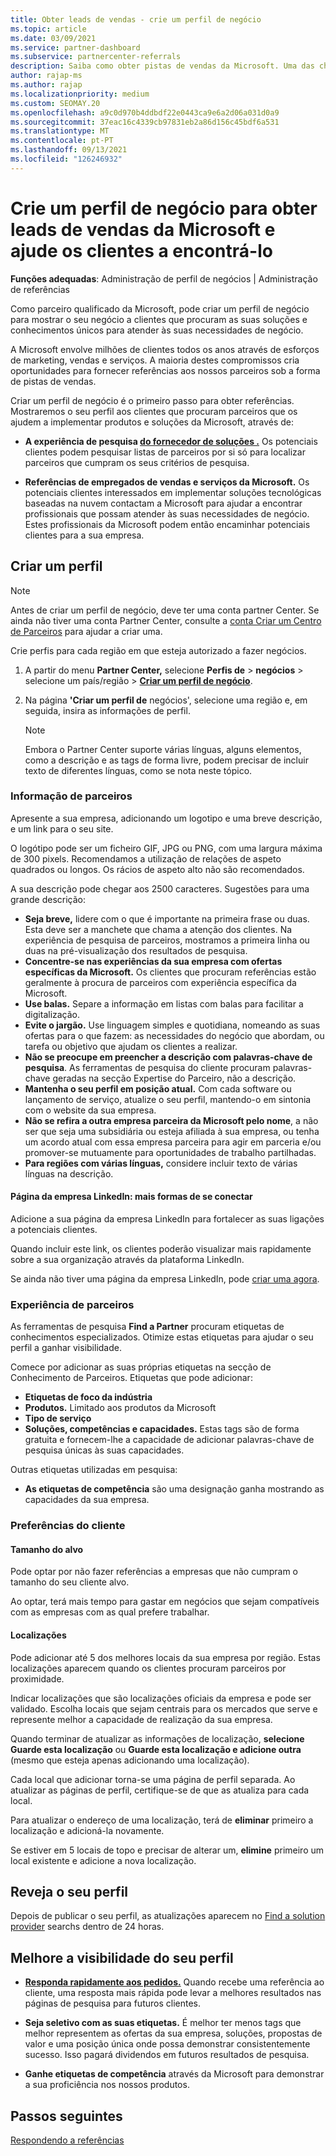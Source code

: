 ```yaml
---
title: Obter leads de vendas - crie um perfil de negócio
ms.topic: article
ms.date: 03/09/2021
ms.service: partner-dashboard
ms.subservice: partnercenter-referrals
description: Saiba como obter pistas de vendas da Microsoft. Uma das chaves é criar um perfil de negócio no Partner Center que permita que os clientes o encontrem mais facilmente.
author: rajap-ms
ms.author: rajap
ms.localizationpriority: medium
ms.custom: SEOMAY.20
ms.openlocfilehash: a9c0d970b4ddbdf22e0443ca9e6a2d06a031d0a9
ms.sourcegitcommit: 37eac16c4339cb97831eb2a86d156c45bdf6a531
ms.translationtype: MT
ms.contentlocale: pt-PT
ms.lasthandoff: 09/13/2021
ms.locfileid: "126246932"
---
```

# <a name="create-a-business-profile-to-get-microsoft-sales-leads-and-help-customers-find-you"></a>Crie um perfil de negócio para obter leads de vendas da Microsoft e ajude os clientes a encontrá-lo

**Funções adequadas**: Administração de perfil de negócios | Administração de referências

Como parceiro qualificado da Microsoft, pode criar um perfil de negócio para mostrar o seu negócio a clientes que procuram as suas soluções e conhecimentos únicos para atender às suas necessidades de negócio.

A Microsoft envolve milhões de clientes todos os anos através de esforços de marketing, vendas e serviços. A maioria destes compromissos cria oportunidades para fornecer referências aos nossos parceiros sob a forma de pistas de vendas. 

Criar um perfil de negócio é o primeiro passo para obter referências. Mostraremos o seu perfil aos clientes que procuram parceiros que os ajudem a implementar produtos e soluções da Microsoft, através de:

- **A experiência de pesquisa [do fornecedor de soluções .](https://www.microsoft.com/solution-providers/home)** Os potenciais clientes podem pesquisar listas de parceiros por si só para localizar parceiros que cumpram os seus critérios de pesquisa.

- **Referências de empregados de vendas e serviços da Microsoft.** Os potenciais clientes interessados em implementar soluções tecnológicas baseadas na nuvem contactam a Microsoft para ajudar a encontrar profissionais que possam atender às suas necessidades de negócio. Estes profissionais da Microsoft podem então encaminhar potenciais clientes para a sua empresa.

## <a name="create-a-profile"></a>Criar um perfil

> [!NOTE]  
> Antes de criar um perfil de negócio, deve ter uma conta partner Center. Se ainda não tiver uma conta Partner Center, consulte a [conta Criar um Centro de Parceiros](mpn-create-a-partner-center-account.md) para ajudar a criar uma.

Crie perfis para cada região em que esteja autorizado a fazer negócios.

1. A partir do menu **Partner Center,** selecione **Perfis de** &gt; **negócios** &gt; selecione um país/região > **[Criar um perfil de negócio](https://partner.microsoft.com/referrals/businessprofiles/)**.

2. Na página **'Criar um perfil de** negócios', selecione uma região e, em seguida, insira as informações de perfil.
   > [!NOTE]  
   >  Embora o Partner Center suporte várias línguas, alguns elementos, como a descrição e as tags de forma livre, podem precisar de incluir texto de diferentes línguas, como se nota neste tópico.

### <a name="partner-information"></a>Informação de parceiros

Apresente a sua empresa, adicionando um logotipo e uma breve descrição, e um link para o seu site. 

O logótipo pode ser um ficheiro GIF, JPG ou PNG, com uma largura máxima de 300 pixels. Recomendamos a utilização de relações de aspeto quadrados ou longos. Os rácios de aspeto alto não são recomendados.

A sua descrição pode chegar aos 2500 caracteres. Sugestões para uma grande descrição: 

-  **Seja breve,** lidere com o que é importante na primeira frase ou duas. Esta deve ser a manchete que chama a atenção dos clientes. Na experiência de pesquisa de parceiros, mostramos a primeira linha ou duas na pré-visualização dos resultados de pesquisa.
-  **Concentre-se nas experiências da sua empresa com ofertas específicas da Microsoft.** Os clientes que procuram referências estão geralmente à procura de parceiros com experiência específica da Microsoft.
-  **Use balas.** Separe a informação em listas com balas para facilitar a digitalização.
-  **Evite o jargão.** Use linguagem simples e quotidiana, nomeando as suas ofertas para o que fazem: as necessidades do negócio que abordam, ou tarefa ou objetivo que ajudam os clientes a realizar.
-  **Não se preocupe em preencher a descrição com palavras-chave de pesquisa**. As ferramentas de pesquisa do cliente procuram palavras-chave geradas na secção Expertise do Parceiro, não a descrição.
-  **Mantenha o seu perfil em posição atual.** Com cada software ou lançamento de serviço, atualize o seu perfil, mantendo-o em sintonia com o website da sua empresa.
-  **Não se refira a outra empresa parceira da Microsoft pelo nome**, a não ser que seja uma subsidiária ou esteja afiliada à sua empresa, ou tenha um acordo atual com essa empresa parceira para agir em parceria e/ou promover-se mutuamente para oportunidades de trabalho partilhadas.
-  **Para regiões com várias línguas,** considere incluir texto de várias línguas na descrição.

#### <a name="linkedin-company-page-more-ways-to-connect"></a>Página da empresa LinkedIn: mais formas de se conectar

Adicione a sua página da empresa LinkedIn para fortalecer as suas ligações a potenciais clientes. 

Quando incluir este link, os clientes poderão visualizar mais rapidamente sobre a sua organização através da plataforma LinkedIn.

Se ainda não tiver uma página da empresa LinkedIn, pode [criar uma agora](https://www.linkedin.com/company/setup/new/).

### <a name="partner-expertise"></a>Experiência de parceiros

As ferramentas de pesquisa **Find a Partner** procuram etiquetas de conhecimentos especializados. Otimize estas etiquetas para ajudar o seu perfil a ganhar visibilidade.

Comece por adicionar as suas próprias etiquetas na secção de Conhecimento de Parceiros. Etiquetas que pode adicionar: 

-  **Etiquetas de foco da indústria**
-  **Produtos.** Limitado aos produtos da Microsoft
-  **Tipo de serviço**
-  **Soluções, competências e capacidades.** Estas tags são de forma gratuita e fornecem-lhe a capacidade de adicionar palavras-chave de pesquisa únicas às suas capacidades.

Outras etiquetas utilizadas em pesquisa:

- **As etiquetas de competência** são uma designação ganha mostrando as capacidades da sua empresa.

### <a name="customer-preferences"></a>Preferências do cliente

#### <a name="target-size"></a>Tamanho do alvo

Pode optar por não fazer referências a empresas que não cumpram o tamanho do seu cliente alvo.

Ao optar, terá mais tempo para gastar em negócios que sejam compatíveis com as empresas com as qual prefere trabalhar.

#### <a name="locations"></a>Localizações

Pode adicionar até 5 dos melhores locais da sua empresa por região. Estas localizações aparecem quando os clientes procuram parceiros por proximidade.

Indicar localizações que são localizações oficiais da empresa e pode ser validado. Escolha locais que sejam centrais para os mercados que serve e represente melhor a capacidade de realização da sua empresa.

Quando terminar de atualizar as informações de localização, **selecione Guarde esta localização** ou **Guarde esta localização e adicione outra** (mesmo que esteja apenas adicionando uma localização).

Cada local que adicionar torna-se uma página de perfil separada. Ao atualizar as páginas de perfil, certifique-se de que as atualiza para cada local.

Para atualizar o endereço de uma localização, terá de **eliminar** primeiro a localização e adicioná-la novamente.

Se estiver em 5 locais de topo e precisar de alterar um, **elimine** primeiro um local existente e adicione a nova localização.

## <a name="review-your-profile"></a>Reveja o seu perfil

Depois de publicar o seu perfil, as atualizações aparecem no [Find a solution provider](https://appsource.microsoft.com/marketplace/partner-dir) searchs dentro de 24 horas.

## <a name="improve-the-visibility-of-your-profile"></a>Melhore a visibilidade do seu perfil

- **[Responda rapidamente aos pedidos.](manage-leads.md)** Quando recebe uma referência ao cliente, uma resposta mais rápida pode levar a melhores resultados nas páginas de pesquisa para futuros clientes.

- **Seja seletivo com as suas etiquetas.**  É melhor ter menos tags que melhor representem as ofertas da sua empresa, soluções, propostas de valor e uma posição única onde possa demonstrar consistentemente sucesso.  Isso pagará dividendos em futuros resultados de pesquisa.
- **Ganhe etiquetas de competência** através da Microsoft para demonstrar a sua proficiência nos nossos produtos.

## <a name="next-steps"></a>Passos seguintes

[Respondendo a referências](manage-leads.md)
